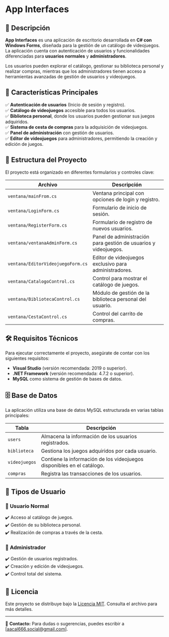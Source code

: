 # App Interfaces  

## 📌 Descripción  

**App Interfaces** es una aplicación de escritorio desarrollada en **C# con Windows Forms**, diseñada para la gestión de un catálogo de videojuegos. La aplicación cuenta con autenticación de usuarios y funcionalidades diferenciadas para **usuarios normales** y **administradores**.  

Los usuarios pueden explorar el catálogo, gestionar su biblioteca personal y realizar compras, mientras que los administradores tienen acceso a herramientas avanzadas de gestión de usuarios y videojuegos.  

## 🚀 Características Principales  

✅ **Autenticación de usuarios** (Inicio de sesión y registro).  
✅ **Catálogo de videojuegos** accesible para todos los usuarios.  
✅ **Biblioteca personal**, donde los usuarios pueden gestionar sus juegos adquiridos.  
✅ **Sistema de cesta de compras** para la adquisición de videojuegos.  
✅ **Panel de administración** con gestión de usuarios.  
✅ **Editor de videojuegos** para administradores, permitiendo la creación y edición de juegos.  

## 📂 Estructura del Proyecto  

El proyecto está organizado en diferentes formularios y controles clave:  

| Archivo                        | Descripción |
|--------------------------------|------------|
| `ventana/mainFrom.cs`         | Ventana principal con opciones de login y registro. |
| `ventana/LoginForm.cs`        | Formulario de inicio de sesión. |
| `ventana/RegisterForm.cs`     | Formulario de registro de nuevos usuarios. |
| `ventana/ventanaAdminForm.cs` | Panel de administración para gestión de usuarios y videojuegos. |
| `ventana/EditorVideojuegoForm.cs` | Editor de videojuegos exclusivo para administradores. |
| `ventana/CatalogoControl.cs`  | Control para mostrar el catálogo de juegos. |
| `ventana/BibliotecaControl.cs` | Módulo de gestión de la biblioteca personal del usuario. |
| `ventana/CestaControl.cs`     | Control del carrito de compras. |

## 🛠️ Requisitos Técnicos  

Para ejecutar correctamente el proyecto, asegúrate de contar con los siguientes requisitos:  

- **Visual Studio** (versión recomendada: 2019 o superior).  
- **.NET Framework** (versión recomendada: 4.7.2 o superior).  
- **MySQL** como sistema de gestión de bases de datos.  

## 🗄️ Base de Datos  

La aplicación utiliza una base de datos MySQL estructurada en varias tablas principales:  

| Tabla      | Descripción |
|-----------|------------|
| `users`   | Almacena la información de los usuarios registrados. |
| `biblioteca` | Gestiona los juegos adquiridos por cada usuario. |
| `videojuegos` | Contiene la información de los videojuegos disponibles en el catálogo. |
| `compras` | Registra las transacciones de los usuarios. |

## 👥 Tipos de Usuario  

### 👤 **Usuario Normal**  
✔️ Acceso al catálogo de juegos.  
✔️ Gestión de su biblioteca personal.  
✔️ Realización de compras a través de la cesta.  

### 🔑 **Administrador**  
✔️ Gestión de usuarios registrados.  
✔️ Creación y edición de videojuegos.  
✔️ Control total del sistema.  

## 📜 Licencia  

Este proyecto se distribuye bajo la [Licencia MIT](License). Consulta el archivo para más detalles.   

---  

📩 **Contacto:** Para dudas o sugerencias, puedes escribir a [aacal666.social@gmail.com].  
